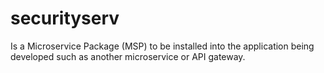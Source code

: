 # securityserv

Is a Microservice Package (MSP) to be installed into the application being
developed such as another microservice or API gateway.